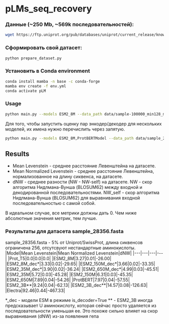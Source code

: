 # pLMs_seq_recovery


### Данные (~250 Mb, ~569k последовательностей): 
```bash
wget https://ftp.uniprot.org/pub/databases/uniprot/current_release/knowledgebase/complete/uniprot_sprot.fasta.gz
```

### Сформировать свой датасет:
```bash
python prepare_dataset.py
```

### Установить в Conda environment
```bash
conda install mamba -n base -c conda-forge
mamba env create -f env.yml
conda activate pLM
```

### Usage
```bash
python main.py --models ESM2_8M --data_path data/sample-100000_min128_max384.fasta
```
Для того, чтобы запустить оценку пар энкодер/декодер для нескольких моделей, их имена нужно перечислить через запятую.
```bash
python main.py --models ESM2_8M,ProtBERTModel --data_path data/sample_28356.fasta --batch_size 32 --num_workers 4 --log_file ESM2_8M-ProtBERTModel.log --device cuda:1
```

## Results
- Mean Levenstein - среднее расстояние Левенштейна на датасете.
- Mean Normalized Levenstein - среднее расстояние Левенштейна, нормализованное на длину сиквенса, на датасете.
- dNW - среднее разности (NW - NW-self) на датасете. NW - скор алгоритма Нидлмана-Вунша (BLOSUM62) между входной и декодированной последовательностями. NW_self - скор алгоритма Нидлмана-Вунша (BLOSUM62) для выравнивания входной последовательностью c самой собой.

В идеальном случае, все метрики должны дать 0. Чем ниже абсолютные значения метрик, тем лучше.


### Результаты для датасета sample_28356.fasta
sample_28356.fasta - 5% от Uniprot/SwissProt, длина сиквенсов ограничена 256, отсутсвуют нестандартные аминокислоты.
|Model|Mean Levenstein|Mean Normalized Levenstein|dNW|
|---|---|---|---|
|Prot_T5|0.0|0.0|0.0|
|ESM2_8M|3.27|0.01|-26.00|
|ESM2_8M_dec*|3.33|0.02|-29.65|
|ESM2_150M_dec*|3.66|0.02|-33.35|
|ESM2_35M_dec*|3.90|0.02|-36.24|
|ESM2_650M_dec*|4.99|0.03|-45.51|
|ESM2_35M|5.72|0.03|-45.28|
|ESM2_150M|6.31|0.03|-45.35|
|ESM2_650M|7.89|0.04|-54.26|
|ProtBERT|7.97|0.04|-57.55|
|ESM2_3B**|9.24|0.04|-62.13|
|ESM2_3B_dec**|14.57|0.08|-126.63|
|Electra|92.46|0.44|-467.33|


*_dec - модели ESM в режиме is_decoder=True
** - ESM2_3B иногда предсказывает U аминокислоту, которая сейчас просто удаляется из последовательности уменьшая ее. Это похоже сильно влияет на скор выравнивания (dNW) из-за появления гепа 

